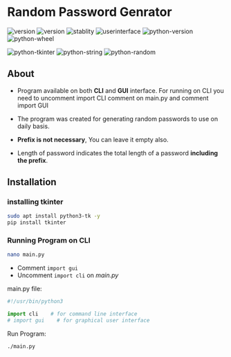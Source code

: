 # Random Password Genrator

![version](https://img.shields.io/github/license/KaushalBhatol/RandomPasswordGenrator)
![version](https://img.shields.io/badge/version-2.0-blue)
![stablity](https://img.shields.io/badge/status-stable-blue)
![userinterface](https://img.shields.io/badge/UI-GUI-blue)
![python-version](https://img.shields.io/badge/python-3.10-blue)
![python-wheel](https://img.shields.io/badge/wheel-No-red)


![python-tkinter](https://img.shields.io/badge/module-tkinter-brown)
![python-string](https://img.shields.io/badge/module-string-brown)
![python-random](https://img.shields.io/badge/module-random-brown)


## About

* Program available on both __CLI__ and __GUI__ interface. For running on CLI you need to uncomment import CLI comment on main.py and comment import GUI

* The program was created for generating random passwords to use on daily basis.

* __Prefix is not necessary__, You can leave it empty also.

* Length of password indicates the total length of a password __including the prefix__.

## Installation

### installing tkinter

```bash
sudo apt install python3-tk -y
pip install tkinter
```

### Running Program on CLI

```bash
nano main.py
```

* Comment `import gui`
* Uncomment `import cli` on _main.py_

main.py file:

```python
#!/usr/bin/python3

import cli    # for command line interface
# import gui    # for graphical user interface

```

Run Program:

```bash
./main.py
```
